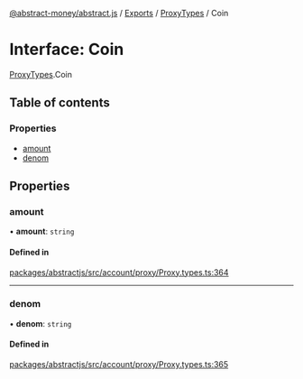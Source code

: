 [@abstract-money/abstract.js](../README.md) / [Exports](../modules.md) / [ProxyTypes](../modules/ProxyTypes.md) / Coin

# Interface: Coin

[ProxyTypes](../modules/ProxyTypes.md).Coin

## Table of contents

### Properties

- [amount](ProxyTypes.Coin.md#amount)
- [denom](ProxyTypes.Coin.md#denom)

## Properties

### amount

• **amount**: `string`

#### Defined in

[packages/abstractjs/src/account/proxy/Proxy.types.ts:364](https://github.com/Abstract-OS/abstract.js/blob/c46b309/packages/abstractjs/src/account/proxy/Proxy.types.ts#L364)

___

### denom

• **denom**: `string`

#### Defined in

[packages/abstractjs/src/account/proxy/Proxy.types.ts:365](https://github.com/Abstract-OS/abstract.js/blob/c46b309/packages/abstractjs/src/account/proxy/Proxy.types.ts#L365)
